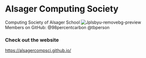 # Alsager Computing Society
Computing Society of Alsager School
![Jplsbyu-removebg-preview](https://github.com/user-attachments/assets/470e1cca-f564-454e-93ea-f63d03f7a4ae)
Members on GitHub:
@98percentcarbon
@tbperson

### Check out the website
https://alsagercompsci.github.io/

